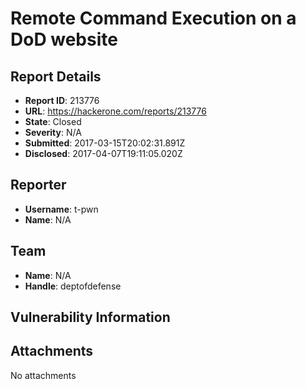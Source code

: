 # Remote Command Execution on a DoD website

## Report Details
- **Report ID**: 213776
- **URL**: https://hackerone.com/reports/213776
- **State**: Closed
- **Severity**: N/A
- **Submitted**: 2017-03-15T20:02:31.891Z
- **Disclosed**: 2017-04-07T19:11:05.020Z

## Reporter
- **Username**: t-pwn
- **Name**: N/A

## Team
- **Name**: N/A
- **Handle**: deptofdefense

## Vulnerability Information


## Attachments
No attachments
